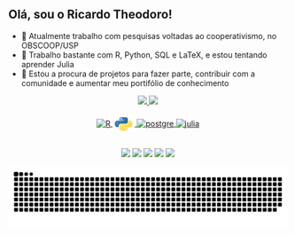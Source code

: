 ## Olá, sou o Ricardo Theodoro! 

- 🔭 Atualmente trabalho com pesquisas voltadas ao cooperativismo, no OBSCOOP/USP
- 🌱 Trabalho bastante com R, Python, SQL e LaTeX, e estou tentando aprender Julia
- 💬 Estou a procura de projetos para fazer parte, contribuir com a comunidade e aumentar meu portifólio de conhecimento

<div align="center">
  <a href="https://github.com/rtheodoro">
  <img height="160em" src="https://github-readme-stats.vercel.app/api?username=rtheodoro&show_icons=true&theme=dark&include_all_commits=true&count_private=true"/>
  <img height="160em" src="https://github-readme-stats.vercel.app/api/top-langs/?username=rtheodoro&layout=compact&langs_count=7&theme=dark"/>
</div>
<div style="display: inline_block" align="center"><br>
  <img align="center" alt="R" height="30" width="40" src="https://cdn.jsdelivr.net/gh/devicons/devicon/icons/rstudio/rstudio-original.svg">
  <img align="center" alt="Python" height="30" width="40" src="https://raw.githubusercontent.com/devicons/devicon/master/icons/python/python-original.svg">
  <img align="center" alt="postgre" height="30" width="40" src="https://cdn.jsdelivr.net/gh/devicons/devicon/icons/postgresql/postgresql-original.svg">
  <img align="center" alt="julia" height="30" width="40" src="https://cdn.jsdelivr.net/gh/devicons/devicon/icons/julia/julia-original.svg">
</div>

##

<div align="center"> 
  <a href="https://www.linkedin.com/in/rtheodoro" target="_blank"><img src="https://img.icons8.com/office/48/000000/linkedin-circled--v2.png"/></a>
  <a href="https://www.youtube.com/channel/UCDT5QYgse4tiHDm-DiD3x8w" target="_blank"><img src="https://img.icons8.com/color/48/000000/youtube-play.png"/></a>
  <a href="https://twitter.com/rxtheodoro" target="_blank"><img src="https://img.icons8.com/color/48/000000/twitter--v1.png"/></a> 
  <a href="https://rtheodoro.com" target="_blank"><img src="https://img.icons8.com/fluency/48/000000/domain.png"/></a> 
  <a href = "mailto:rtheodoro@usp.com"><img src="https://img.icons8.com/office/48/000000/email.png"/></a>

  ![Snake animation](https://github.com/rtheodoro/rtheodoro/blob/output/github-contribution-grid-snake.svg)

</div>


